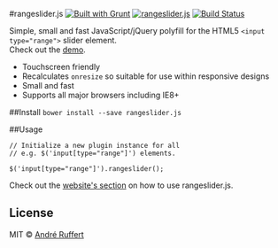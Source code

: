 #rangeslider.js [![Built with Grunt](https://cdn.gruntjs.com/builtwith.png)](http://gruntjs.com/) [![rangeslider.js](http://img.shields.io/badge/rangeslider-.js-00ff00.svg)](http://andreruffert.github.io/rangeslider.js/) [![Build Status](https://travis-ci.org/andreruffert/rangeslider.js.svg?branch=develop)](https://travis-ci.org/andreruffert/rangeslider.js)

Simple, small and fast JavaScript/jQuery polyfill for the HTML5 `<input type="range">` slider element.            
Check out the [demo](http://andreruffert.github.io/rangeslider.js/). 

* Touchscreen friendly
* Recalculates `onresize` so suitable for use within responsive designs
* Small and fast
* Supports all major browsers including IE8+

##Install
``bower install --save rangeslider.js``


##Usage

```
// Initialize a new plugin instance for all
// e.g. $('input[type="range"]') elements.

$('input[type="range"]').rangeslider();
```

Check out the [website's section](http://andreruffert.github.io/rangeslider.js/#usage) on how to use rangeslider.js.


## License
MIT © [André Ruffert](http://andreruffert.com)
